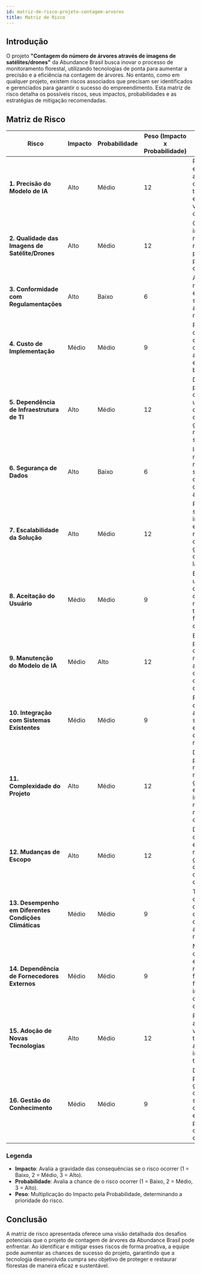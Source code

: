 ```yaml
---
id: matriz-de-risco-projeto-contagem-arvores
title: Matriz de Risco 
---
```


## Introdução

O projeto **"Contagem do número de árvores através de imagens de satélites/drones"** da Abundance Brasil busca inovar o processo de monitoramento florestal, utilizando tecnologias de ponta para aumentar a precisão e a eficiência na contagem de árvores. No entanto, como em qualquer projeto, existem riscos associados que precisam ser identificados e gerenciados para garantir o sucesso do empreendimento. Esta matriz de risco detalha os possíveis riscos, seus impactos, probabilidades e as estratégias de mitigação recomendadas.

## Matriz de Risco

| **Risco**                                      | **Impacto** | **Probabilidade** | **Peso (Impacto x Probabilidade)** | **Mitigação**                                                                 |
|------------------------------------------------|-------------|------------------|-----------------------------------|-------------------------------------------------------------------------------|
| **1. Precisão do Modelo de IA**                | Alto        | Médio            | 12                                | Realizar testes extensivos, ajustar o modelo com dados de treino adicionais, e realizar validações com dados reais. |
| **2. Qualidade das Imagens de Satélite/Drones**| Alto        | Médio            | 12                                | Garantir o uso de imagens de alta resolução, realizar pré-processamento para melhorar a qualidade. |
| **3. Conformidade com Regulamentações**        | Alto        | Baixo            | 6                                 | Acompanhar as regulamentações e garantir que a solução esteja alinhada com os requisitos legais. |
| **4. Custo de Implementação**                  | Médio       | Médio            | 9                                 | Planejar o orçamento detalhadamente, considerar alternativas mais econômicas e buscar parcerias. |
| **5. Dependência de Infraestrutura de TI**     | Alto        | Médio            | 12                                | Desenvolver planos de contingência, utilizar serviços de nuvem confiáveis, e garantir redundância dos sistemas. |
| **6. Segurança de Dados**                      | Alto        | Baixo            | 6                                 | Implementar medidas robustas de segurança, como criptografia e controle de acesso rigoroso. |
| **7. Escalabilidade da Solução**               | Alto        | Médio            | 12                                | Projetar o sistema desde o início para ser escalável e realizar testes de carga para garantir desempenho em larga escala. |
| **8. Aceitação do Usuário**                    | Médio       | Médio            | 9                                 | Envolver usuários finais durante o desenvolvimento, realizar treinamentos e fornecer suporte contínuo. |
| **9. Manutenção do Modelo de IA**              | Médio       | Alto             | 12                                | Estabelecer processos contínuos de monitoramento e ajuste do modelo conforme novos dados são coletados. |
| **10. Integração com Sistemas Existentes**     | Médio       | Médio            | 9                                 | Planejar e testar cuidadosamente a integração com sistemas existentes, desenvolver APIs robustas. |
| **11. Complexidade do Projeto**                | Alto        | Médio            | 12                                | Desmembrar o projeto em fases menores e manejáveis, garantindo a entrega incremental e a mitigação de riscos ao longo do tempo. |
| **12. Mudanças de Escopo**                     | Alto        | Médio            | 12                                | Definir claramente o escopo inicial e manter uma gestão rigorosa de mudanças, com avaliações de impacto. |
| **13. Desempenho em Diferentes Condições Climáticas** | Médio  | Médio            | 9                                 | Testar o modelo com dados em diferentes condições climáticas e ajustar conforme necessário. |
| **14. Dependência de Fornecedores Externos**   | Médio       | Médio            | 9                                 | Negociar contratos claros e desenvolver relacionamentos fortes com fornecedores, incluindo cláusulas de contingência. |
| **15. Adoção de Novas Tecnologias**            | Alto        | Médio            | 12                                | Realizar uma análise de viabilidade e testes pilotos antes da implementação total. |
| **16. Gestão do Conhecimento**                 | Médio       | Médio            | 9                                 | Documentar processos e garantir que o conhecimento seja compartilhado entre a equipe para evitar perda de informação crítica. |

### **Legenda**

- **Impacto**: Avalia a gravidade das consequências se o risco ocorrer (1 = Baixo, 2 = Médio, 3 = Alto).
- **Probabilidade**: Avalia a chance de o risco ocorrer (1 = Baixo, 2 = Médio, 3 = Alto).
- **Peso**: Multiplicação do Impacto pela Probabilidade, determinando a prioridade do risco.

## Conclusão

A matriz de risco apresentada oferece uma visão detalhada dos desafios potenciais que o projeto de contagem de árvores da Abundance Brasil pode enfrentar. Ao identificar e mitigar esses riscos de forma proativa, a equipe pode aumentar as chances de sucesso do projeto, garantindo que a tecnologia desenvolvida cumpra seu objetivo de proteger e restaurar florestas de maneira eficaz e sustentável.
